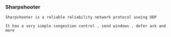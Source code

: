 
### Sharpshooter

    Sharpshooter is a reliable reliability network protocol useing UDP
    
    It has a very simple congestion control , send windows , defer ack and more 